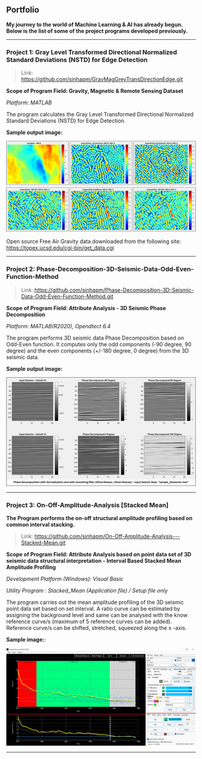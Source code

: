 ## Portfolio

**My journey to the world of Machine Learning & AI has already begun. Below is the list of some of the project programs developed previously.**

------------------------------------------------------------------------------------------

### Project 1: Gray Level Transformed Directional Normalized Standard Deviations (NSTD) for Edge Detection

> Link: https://github.com/sinhapm/GravMagGreyTransDirectionEdge.git

**Scope of Program Field: Gravity, Magnetic & Remote Sensing Dataset**

_Platform: MATLAB_

The program calculates the Gray Level Transformed Directional Normalized Standard Deviations (NSTD) for Edge Detection.

**Sample output image:**

![](./assets/img/Image_GravLineament.jpg)

Open source Free Air Gravity data downloaded from the following site: https://topex.ucsd.edu/cgi-bin/get_data.cgi

------------------------------------------------------------------------------------------

### Project 2: Phase-Decomposition-3D-Seismic-Data-Odd-Even-Function-Method

> Link: https://github.com/sinhapm/Phase-Decomposition-3D-Seismic-Data-Odd-Even-Function-Method.git

**Scope of Program Field: Attribute Analysis - 3D Seismic Phase Decomposition**

_Platform: MATLAB(R2020), Opendtect 6.4_

The program performs 3D seismic data Phase Decomposition based on Odd-Even function. It computes only the odd components (-90 degree, 90 degree) and the even components (+/-180 degree, 0 degree) from the 3D seismic data.

**Sample output image:**

![](./assets/img//image_phasedecomposition.jpg)

------------------------------------------------------------------------------------------

### Project 3: On-Off-Amplitude-Analysis [Stacked Mean]
**The Program performs the on-off structural amplitude profiling based on common interval stacking.**

> Link: https://github.com/sinhapm/On-Off-Amplitude-Analysis---Stacked-Mean.git

**Scope of Program Field: Attribute Analysis based on point data set of 3D seismic data structural interpretation - Interval Based Stacked Mean Amplitude Profiling**

_Development Platform (Windows): Visual Basic_

_Utility Program : Stacked_Mean (Application file) / Setup file only_

The program carries out the mean amplitude profiling of the 3D seismic point data set based on set interval. A ratio curve can be estimated by assigning the background level and same can be analysed with the know reference curve/s (maximum of 5 reference curves can be added). Reference curve/s can be shifted, stretched, squeezed along the x -axis.

**Sample image:**:

![](./assets/img/Image_StackedMean.jpg )

------------------------------------------------------------------------------------------


